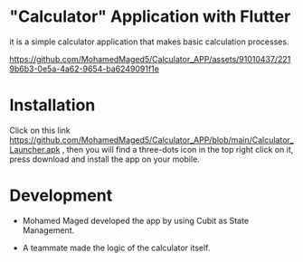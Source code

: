 # "Calculator" Application with Flutter
it is a simple calculator application that makes basic calculation processes.


https://github.com/MohamedMaged5/Calculator_APP/assets/91010437/2219b6b3-0e5a-4a62-9654-ba6249091f1e


# Installation
Click on this link https://github.com/MohamedMaged5/Calculator_APP/blob/main/Calculator_Launcher.apk , then you will find a three-dots icon in the top right click on it, press download and install the app on your mobile.

# Development
* Mohamed Maged developed the app by using Cubit as State Management.
- A teammate made the logic of the calculator itself.
